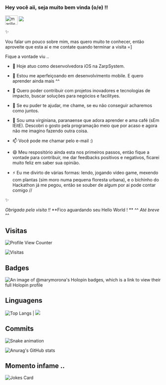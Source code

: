 ### Hey você aii, seja muito bem vinda (o/e) !!

<a href="https://linkedin.com/in/marilise-morona" target="blank"><img align="center" src="https://raw.githubusercontent.com/rahuldkjain/github-profile-readme-generator/master/src/images/icons/Social/linked-in-alt.svg" alt="marilise-morona" height="30" width="40" /></a>
<a href="mailto:marymorona@gmail.com"><img src="https://img.shields.io/badge/marymorona@gmail.com-D14836?style=flat&logo=Gmail&logoColor=white"/></a>
</p>

✨

Vou falar um pouco sobre mim, mas quero muito te conhecer, então aproveite que esta ai e me contate quando terminar a visita =]

Fique a vontade viu ..

- 🔭 Hoje atuo como desenvolvedora iOS na ZarpSystem.


 


- 🌱 Estou me aperfeiçoando em desenvolvimento mobile. E quero aprender ainda mais ^^
 
- 👯 Quero poder contribuir com projetos inovadores e tecnologias de impacto, buscar soluções para negócios e facilityes.
 
- 🤔 Se eu puder te ajudar, me chame, se eu não conseguir acharemos como juntos.

- 💬 Sou uma virginiana, paranaense que adora aprender e ama café (sEm lEitE). Descobri o gosto pela programação meio que por acaso e agora não me imagino fazendo outra coisa.

- 📫 Você pode me chamar pelo e-mail :)

- 😄 Meu respositório ainda esta nos primeiros passos, então fique a vontade para contribuir, me dar feedbacks positivos e negativos, ficarei muito feliz em saber sua opinião.
 

- ⚡ Eu me divirto de várias formas: lendo, jogando vídeo game, mexendo com plantas (sim moro numa pequena floresta urbana), e o bichinho do Hackathon já me pegou, então se souber de algum por ai pode contar comigo //

✨

_Obrigada pela visita !!_
**Fico aguardando seu Hello World ! **
 ^^ _Até breve_ ^^

## Visitas

![Profile View Counter](https://komarev.com/ghpvc/?username=MariliseMorona)

![Visitas](https://visitor-badge.glitch.me/badge?page_id=MariliseMorona)

## Badges

![An image of @marymorona's Holopin badges, which is a link to view their full Holopin profile](https://holopin.me/marymorona)

## Linguagens

![Top Langs](https://github-readme-stats.vercel.app/api/top-langs/?username=MariliseMorona&theme=tokyonight) | <img src="https://cdn.jsdelivr.net/gh/devicons/devicon/icons/swift/swift-original.svg" />
          

## Commits

![Snake animation](https://github.com/MariliseMorona/MariliseMorona/blob/output/github-contribution-grid-snake.svg)

![Anurag's GitHub stats](https://github-readme-stats.vercel.app/api?username=MariliseMorona&show_icons=true&theme=cobalt)

 ## Momento infame ..

 ![Jokes Card](https://readme-jokes.vercel.app/api)
